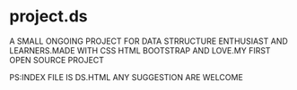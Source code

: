 # project.ds
A SMALL ONGOING PROJECT FOR DATA STRRUCTURE ENTHUSIAST AND LEARNERS.MADE WITH CSS HTML BOOTSTRAP AND LOVE.MY FIRST OPEN SOURCE PROJECT


PS:INDEX FILE IS DS.HTML
ANY SUGGESTION ARE WELCOME
